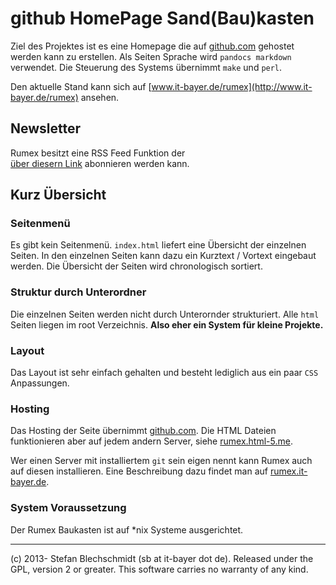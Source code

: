 # github HomePage Sand(Bau)kasten


Ziel des Projektes ist es eine Homepage die auf [github.com](http://github.com) 
gehostet werden kann zu erstellen.
Als Seiten Sprache wird `pandocs markdown` verwendet.
Die Steuerung des Systems übernimmt `make` und `perl`.

Den aktuelle Stand kann sich auf 
[www.it-bayer.de/rumex](http://www.it-bayer.de/rumex) 
ansehen.

## Newsletter

Rumex besitzt eine RSS Feed Funktion der  
[über diesern Link](http://www.it-bayer.de/rumex/rss.xml) 
abonnieren werden kann.

## Kurz Übersicht 

### Seitenmenü

Es gibt kein Seitenmenü. `index.html` 
liefert eine Übersicht der einzelnen Seiten.
In den einzelnen Seiten kann dazu ein Kurztext / Vortext 
eingebaut werden.
Die Übersicht der Seiten wird chronologisch sortiert.

### Struktur durch Unterordner

Die einzelnen Seiten werden nicht durch Unterornder strukturiert.
Alle `html` Seiten liegen im root Verzeichnis.
**Also eher ein System für kleine Projekte.**

### Layout

Das Layout ist sehr einfach gehalten und besteht lediglich
aus ein paar `CSS` Anpassungen.

### Hosting

Das Hosting der Seite übernimmt [github.com](http://github.com).
Die HTML Dateien funktionieren aber auf jedem andern Server,
siehe [rumex.html-5.me](http://rumex.html-5.me).

Wer einen Server mit installiertem `git` sein eigen nennt 
kann Rumex auch auf diesen installieren. 
Eine Beschreibung dazu findet man auf [rumex.it-bayer.de](http://rumex.it-bayer.de).

### System Voraussetzung

Der Rumex Baukasten ist auf *nix Systeme ausgerichtet.

------------------------------------------------------------

\(c) 2013- Stefan Blechschmidt (sb at it-bayer dot de). Released under the GPL, version 2 or greater. This software carries no warranty of any kind. 

